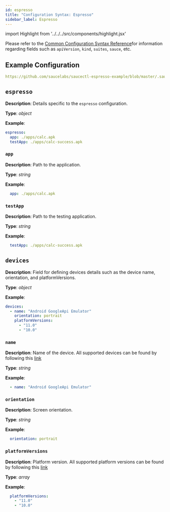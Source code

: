 ```yaml
---
id: espresso
title: "Configuration Syntax: Espresso"
sidebar_label: Espresso
---
```


import Highlight from '../../../src/components/highlight.jsx'

Please refer to the [Common Configuration Syntax Reference](/testrunner-toolkit/configuration/common-syntax)for information regarding fields such as `apiVersion`, `kind`, `suites`, `sauce`, etc.

## Example Configuration

```yaml reference
https://github.com/saucelabs/saucectl-espresso-example/blob/master/.sauce/config.yml
```

## `espresso`

__Description__: Details specific to the `espresso` configuration.

__Type__: *object*

__Example__:
```yaml
espresso:
  app: ./apps/calc.apk
  testApp: ./apps/calc-success.apk
```

### `app`

__Description__: Path to the application.

__Type__: *string*

__Example__:
```yaml
  app: ./apps/calc.apk
```

### `testApp`

__Description__: Path to the testing application.

__Type__: *string*

__Example__:
```yaml
  testApp: ./apps/calc-success.apk
```

## `devices`

__Description__: Field for defining devices details such as the device name, orientation, and platformVersions.

__Type__: *object*

__Example__:
```yaml
devices:
  - name: "Android GoogleApi Emulator"
    orientation: portrait
    platformVersions:
      - "11.0"
      - "10.0"
```

### `name`

__Description__: Name of the device. All supported devices can be found by following this [link](https://app.saucelabs.com/live/web-testing/virtual) 

__Type__: *string*

__Example__:
```yaml
  - name: "Android GoogleApi Emulator"
```

### `orientation`

__Description__: Screen orientation. 

__Type__: *string*

__Example__:
```yaml
  orientation: portrait
```

### `platformVersions`

__Description__: Platform version. All supported platform versions can be found by following this [link](https://app.saucelabs.com/live/web-testing/virtual)

__Type__:  *array*

__Example__:

```yaml
  platformVersions:
    - "11.0"
    - "10.0"
```
